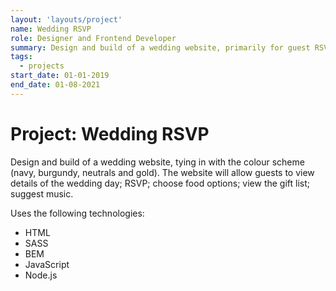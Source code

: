 ```yaml
---
layout: 'layouts/project'
name: Wedding RSVP
role: Designer and Frontend Developer
summary: Design and build of a wedding website, primarily for guest RSVP.
tags:
  - projects
start_date: 01-01-2019
end_date: 01-08-2021
---
```


# Project: Wedding RSVP

Design and build of a wedding website, tying in with the colour scheme (navy, burgundy, neutrals and gold). The website will allow guests to view details of the wedding day; RSVP; choose food options; view the gift list; suggest music.

Uses the following technologies:

- HTML
- SASS
- BEM
- JavaScript
- Node.js
